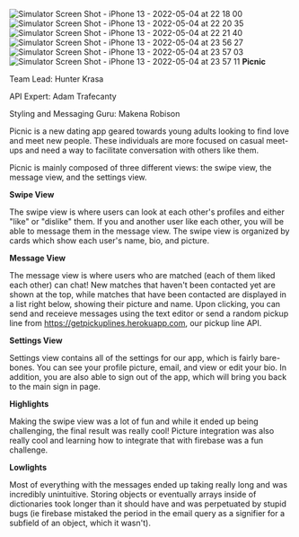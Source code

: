 ![Simulator Screen Shot - iPhone 13 - 2022-05-04 at 22 18 00](https://user-images.githubusercontent.com/53842271/166875621-4fa92a92-feca-4f6b-9c8f-0014f00758c9.png)
![Simulator Screen Shot - iPhone 13 - 2022-05-04 at 22 20 35](https://user-images.githubusercontent.com/53842271/166875624-c2ed01ee-1d6b-4c31-8735-04b87496bef7.png)
![Simulator Screen Shot - iPhone 13 - 2022-05-04 at 22 21 40](https://user-images.githubusercontent.com/53842271/166875625-e8e93228-10fe-499d-a606-e2030224c0f5.png)
![Simulator Screen Shot - iPhone 13 - 2022-05-04 at 23 56 27](https://user-images.githubusercontent.com/53842271/166875628-c1871332-8ecc-4093-8acd-74a2af074f27.png)
![Simulator Screen Shot - iPhone 13 - 2022-05-04 at 23 57 03](https://user-images.githubusercontent.com/53842271/166875640-96532060-d0c7-4a99-a24d-c014f7552c50.png)
![Simulator Screen Shot - iPhone 13 - 2022-05-04 at 23 57 11](https://user-images.githubusercontent.com/53842271/166875642-49fea9af-537e-4603-b95e-358612fd9e0f.png)
**Picnic**


Team Lead: Hunter Krasa

API Expert: Adam Trafecanty

Styling and Messaging Guru: Makena Robison



Picnic is a new dating app geared towards young adults looking to find love and meet new people. 
These individuals are more focused on casual meet-ups and need a way to facilitate conversation 
with others like them. 



Picnic is mainly composed of three different views: the swipe view, the message view, and the settings view.

**Swipe View**

The swipe view is where users can look at each other's profiles and either "like" or "dislike" them. If you and 
another user like each other, you will be able to message them in the message view. The swipe view is organized 
by cards which show each user's name, bio, and picture.


**Message View**

The message view is where users who are matched (each of them liked each other) can chat! New matches that haven't 
been contacted yet are shown at the top, while matches that have been contacted are displayed in a list right below,
showing their picture and name. Upon clicking, you can send and receieve messages using the text editor or send a
random pickup line from https://getpickuplines.herokuapp.com, our pickup line API. 


**Settings View**

Settings view contains all of the settings for our app, which is fairly bare-bones. You can see your profile picture,
email, and view or edit your bio. In addition, you are also able to sign out of the app, which will bring you back to
the main sign in page. 


**Highlights**

Making the swipe view was a lot of fun and while it ended up being challenging, the final result was really cool!
Picture integration was also really cool and learning how to integrate that with firebase was a fun challenge.


**Lowlights**

Most of everything with the messages ended up taking really long and was incredibly unintuitive. Storing objects or 
eventually arrays inside of dictionaries took longer than it should have and was perpetuated by stupid bugs 
(ie firebase mistaked the period in the email query as a signifier for a subfield of an object, which it wasn't).
